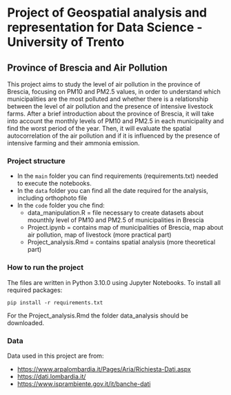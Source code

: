 # Project of Geospatial analysis and representation for Data Science - University of Trento

## Province of Brescia and Air Pollution
This project aims to study the level of air pollution in the province of Brescia, focusing on PM10 and PM2.5 values, in order to understand which municipalities are the most polluted and whether there is a relationship between the level of air pollution and the presence of intensive livestock farms. After a brief introduction about the province of Brescia, it will take into account the monthly levels of PM10 and PM2.5 in each municipality and find the worst period of the year. Then, it will evaluate the spatial autocorrelation of the air pollution and if it is influenced by the presence of intensive farming and their ammonia emission. 

### Project structure
- In the `main` folder you can find requirements (requirements.txt) needed to execute the notebooks.
- In the `data` folder you can find all the date required for the analysis, including orthophoto file
- In the  `code` folder you che find:
   * data_manipulation.R = file necessary to create datasets about mounthly level of PM10 and PM2.5 of municipalities in Brescia
   * Project.ipynb = contains map of municipalities of Brescia, map about air pollution, map of livestock (more practical part)
   * Project_analysis.Rmd = contains spatial analysis (more theoretical part)

### How to run the project
The files are written in Python 3.10.0 using Jupyter Notebooks.
To install all required packages:
```
pip install -r requirements.txt
```

For the Project_analysis.Rmd the folder data_analysis should be downloaded.


### Data
Data used in this project are from:
- https://www.arpalombardia.it/Pages/Aria/Richiesta-Dati.aspx
- https://dati.lombardia.it/
- https://www.isprambiente.gov.it/it/banche-dati 

   


